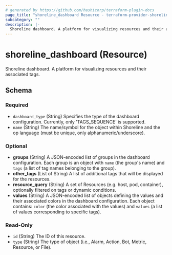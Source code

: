 ```yaml
---
# generated by https://github.com/hashicorp/terraform-plugin-docs
page_title: "shoreline_dashboard Resource - terraform-provider-shoreline"
subcategory: ""
description: |-
  Shoreline dashboard. A platform for visualizing resources and their associated tags.
---
```


# shoreline_dashboard (Resource)

Shoreline dashboard. A platform for visualizing resources and their associated tags.



<!-- schema generated by tfplugindocs -->
## Schema

### Required

- `dashboard_type` (String) Specifies the type of the dashboard configuration. Currently, only 'TAGS_SEQUENCE' is supported.
- `name` (String) The name/symbol for the object within Shoreline and the op language (must be unique, only alphanumeric/underscore).

### Optional

- **groups** (String) A JSON-encoded list of groups in the dashboard configuration. Each group is an object with `name` (the group's name) and `tags` (a list of tag names belonging to the group).
- **other_tags** (List of String) A list of additional tags that will be displayed for the resources.
- **resource_query** (String) A set of Resources (e.g. host, pod, container), optionally filtered on tags or dynamic conditions.
- **values** (String) A JSON-encoded list of objects defining the values and their associated colors in the dashboard configuration. Each object contains: `color` (the color associated with the values) and `values` (a list of values corresponding to specific tags).

### Read-Only

- `id` (String) The ID of this resource.
- `type` (String) The type of object (i.e., Alarm, Action, Bot, Metric, Resource, or File).
